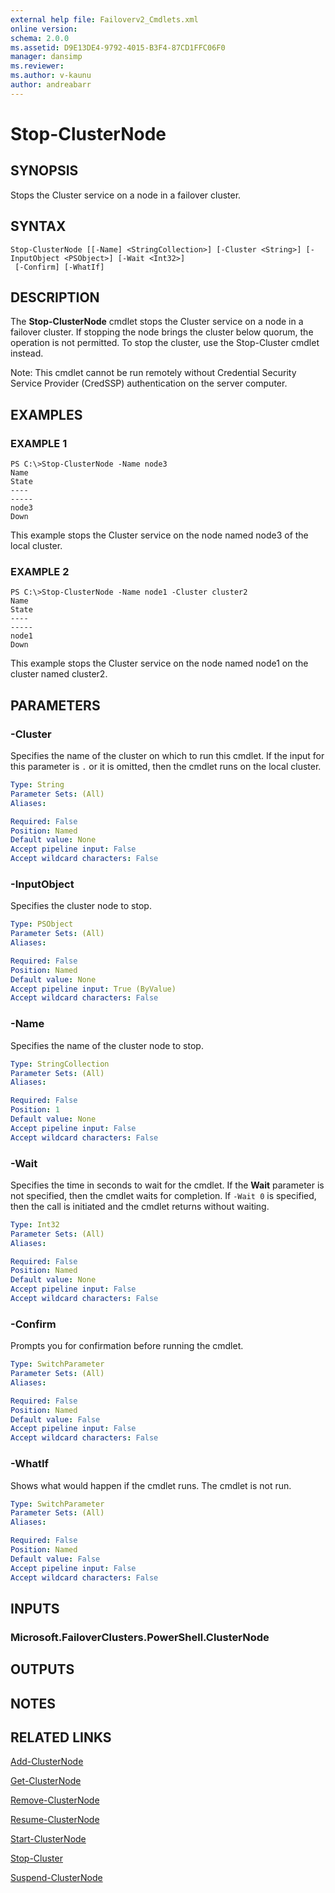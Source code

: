 ```yaml
---
external help file: Failoverv2_Cmdlets.xml
online version: 
schema: 2.0.0
ms.assetid: D9E13DE4-9792-4015-B3F4-87CD1FFC06F0
manager: dansimp
ms.reviewer:
ms.author: v-kaunu
author: andreabarr
---
```


# Stop-ClusterNode

## SYNOPSIS
Stops the Cluster service on a node in a failover cluster.

## SYNTAX

```
Stop-ClusterNode [[-Name] <StringCollection>] [-Cluster <String>] [-InputObject <PSObject>] [-Wait <Int32>]
 [-Confirm] [-WhatIf]
```

## DESCRIPTION
The **Stop-ClusterNode** cmdlet stops the Cluster service on a node in a failover cluster.
If stopping the node brings the cluster below quorum, the operation is not permitted.
To stop the cluster, use the Stop-Cluster cmdlet instead.

Note: This cmdlet cannot be run remotely without Credential Security Service Provider (CredSSP) authentication on the server computer.

## EXAMPLES

### EXAMPLE 1
```
PS C:\>Stop-ClusterNode -Name node3
Name                                                                      State 
----                                                                      ----- 
node3                                                                      Down
```

This example stops the Cluster service on the node named node3 of the local cluster.

### EXAMPLE 2
```
PS C:\>Stop-ClusterNode -Name node1 -Cluster cluster2
Name                                                                      State 
----                                                                      ----- 
node1                                                                      Down
```

This example stops the Cluster service on the node named node1 on the cluster named cluster2.

## PARAMETERS

### -Cluster
Specifies the name of the cluster on which to run this cmdlet.
If the input for this parameter is `.` or it is omitted, then the cmdlet runs on the local cluster.

```yaml
Type: String
Parameter Sets: (All)
Aliases: 

Required: False
Position: Named
Default value: None
Accept pipeline input: False
Accept wildcard characters: False
```

### -InputObject
Specifies the cluster node to stop.

```yaml
Type: PSObject
Parameter Sets: (All)
Aliases: 

Required: False
Position: Named
Default value: None
Accept pipeline input: True (ByValue)
Accept wildcard characters: False
```

### -Name
Specifies the name of the cluster node to stop.

```yaml
Type: StringCollection
Parameter Sets: (All)
Aliases: 

Required: False
Position: 1
Default value: None
Accept pipeline input: False
Accept wildcard characters: False
```

### -Wait
Specifies the time in seconds to wait for the cmdlet.
If the **Wait** parameter is not specified, then the cmdlet waits for completion.
If `-Wait 0` is specified, then the call is initiated and the cmdlet returns without waiting.

```yaml
Type: Int32
Parameter Sets: (All)
Aliases: 

Required: False
Position: Named
Default value: None
Accept pipeline input: False
Accept wildcard characters: False
```

### -Confirm
Prompts you for confirmation before running the cmdlet.

```yaml
Type: SwitchParameter
Parameter Sets: (All)
Aliases: 

Required: False
Position: Named
Default value: False
Accept pipeline input: False
Accept wildcard characters: False
```

### -WhatIf
Shows what would happen if the cmdlet runs.
The cmdlet is not run.

```yaml
Type: SwitchParameter
Parameter Sets: (All)
Aliases: 

Required: False
Position: Named
Default value: False
Accept pipeline input: False
Accept wildcard characters: False
```

## INPUTS

### Microsoft.FailoverClusters.PowerShell.ClusterNode

## OUTPUTS

## NOTES

## RELATED LINKS

[Add-ClusterNode](./Add-ClusterNode.md)

[Get-ClusterNode](./Get-ClusterNode.md)

[Remove-ClusterNode](./Remove-ClusterNode.md)

[Resume-ClusterNode](./Resume-ClusterNode.md)

[Start-ClusterNode](./Start-ClusterNode.md)

[Stop-Cluster](./Stop-Cluster.md)

[Suspend-ClusterNode](./Suspend-ClusterNode.md)

